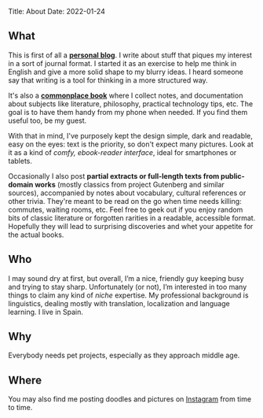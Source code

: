 Title: About
Date: 2022-01-24

## What

This is first of all a [__personal blog__](https://en.wikipedia.org/wiki/Blog#Types "...the vast majority of personal blogs attract very few readers, other than the blogger's immediate family and friends..."). I write about stuff that piques my interest in a sort of journal format. I started it as an exercise to help me think in English and give a more solid shape to my blurry ideas. I heard someone say that writing is a tool for thinking in a more structured way. 

It's also a [__commonplace book__](https://en.wikipedia.org/wiki/Commonplace_book) where I collect notes, and documentation about subjects like literature, philosophy, practical technology tips, etc. The goal is to have them handy from my phone when needed. If you find them useful too, be my guest.

With that in mind, I've purposely kept the design simple, dark and readable, easy on the eyes: text is the priority, so don't expect many pictures. Look at it as a kind of *comfy, ebook-reader interface*, ideal for smartphones or tablets. 

Occasionally I also post __partial extracts or full-length texts from public-domain works__ (mostly classics from project Gutenberg and similar sources), accompanied by notes about vocabulary, cultural references or other trivia. They're meant to be read on the go when time needs killing: commutes, waiting rooms, etc. Feel free to geek out if you enjoy random bits of classic literature or forgotten rarities in a readable, accessible format. Hopefully they will lead to surprising discoveries and whet your appetite for the actual books.


## Who

I may sound dry at first, but overall, I’m a nice, friendly guy keeping busy and trying to stay sharp. Unfortunately (or not), I’m interested in too many things to claim any kind of *niche* expertise. My professional background is linguistics, dealing mostly with translation, localization and language learning. I live in Spain.


## Why

Everybody needs pet projects, especially as they approach middle age.

## Where

You may also find me posting doodles and pictures on [Instagram](https://www.instagram.com/randomlooq/) from time to time.
